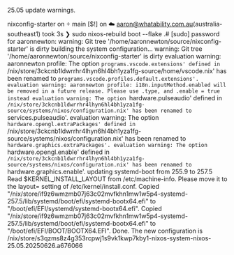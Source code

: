 25.05 update warnings.

nixconfig-starter on  main [$!] on ☁️  aaron@whatability.com.au(australia-southeast1) took 3s 
❯ sudo nixos-rebuild boot --flake .#
[sudo] password for aaronnewton: 
warning: Git tree '/home/aaronnewton/source/nixconfig-starter' is dirty
building the system configuration...
warning: Git tree '/home/aaronnewton/source/nixconfig-starter' is dirty
evaluation warning: aaronnewton profile: The option `programs.vscode.extensions' defined in `/nix/store/3ckcnb1ldwrrhr4lhyn6hl4bh1yza1fg-source/home/vscode.nix' has been renamed to `programs.vscode.profiles.default.extensions'.
evaluation warning: aaronnewton profile: i18n.inputMethod.enabled will be removed in a future release. Please use .type, and .enable = true instead
evaluation warning: The option `hardware.pulseaudio' defined in `/nix/store/3ckcnb1ldwrrhr4lhyn6hl4bh1yza1fg-source/systems/nixos/configuration.nix' has been renamed to `services.pulseaudio'.
evaluation warning: The option `hardware.opengl.extraPackages' defined in `/nix/store/3ckcnb1ldwrrhr4lhyn6hl4bh1yza1fg-source/systems/nixos/configuration.nix' has been renamed to `hardware.graphics.extraPackages'.
evaluation warning: The option `hardware.opengl.enable' defined in `/nix/store/3ckcnb1ldwrrhr4lhyn6hl4bh1yza1fg-source/systems/nixos/configuration.nix' has been renamed to `hardware.graphics.enable'.
updating systemd-boot from 255.9 to 257.5
Read $KERNEL_INSTALL_LAYOUT from /etc/machine-info. Please move it to the layout= setting of /etc/kernel/install.conf.
Copied "/nix/store/if9z6wmzmb07j63c02mvfkhn1mw1w5p4-systemd-257.5/lib/systemd/boot/efi/systemd-bootx64.efi" to "/boot/efi/EFI/systemd/systemd-bootx64.efi".
Copied "/nix/store/if9z6wmzmb07j63c02mvfkhn1mw1w5p4-systemd-257.5/lib/systemd/boot/efi/systemd-bootx64.efi" to "/boot/efi/EFI/BOOT/BOOTX64.EFI".
Done. The new configuration is /nix/store/s3qzms8z4g353rcpwj1s9vk1kwp7kby1-nixos-system-nixos-25.05.20250626.a676066